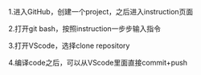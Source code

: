 1.进入GitHub，创建一个project，之后进入instruction页面

2.打开git bash，按照instruction一步步输入指令

3.打开VScode，选择clone repository

4.编译code之后，可以从VScode里面直接commit+push
